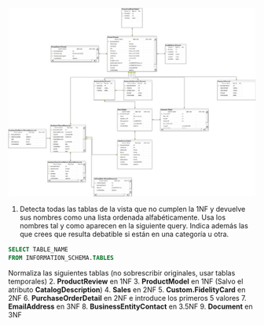 
![Diagrama](Diagrama%20Tablas%201.png)

1. Detecta todas las tablas de la vista que no cumplen la 1NF y devuelve sus nombres como una lista ordenada alfabéticamente. Usa los nombres tal y como aparecen en la siguiente query. Indica además las que crees que resulta debatible si están en una categoría u otra.

```sql
SELECT TABLE_NAME
FROM INFORMATION_SCHEMA.TABLES
```

Normaliza las siguientes tablas (no sobrescribir originales, usar tablas temporales)
2. **ProductReview** en 1NF
3. **ProductModel** en 1NF (Salvo el atributo **CatalogDescription**)
4. **Sales** en 2NF
5. **Custom.FidelityCard** en 2NF
6. **PurchaseOrderDetail** en 2NF e introduce los primeros 5 valores
7. **EmailAddress** en 3NF
8. **BusinessEntityContact** en 3.5NF
9. **Document** en 3NF